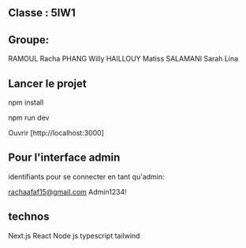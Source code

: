 ## Classe : 5IW1

## Groupe:

RAMOUL Racha
PHANG Willy
HAILLOUY Matiss
SALAMANI Sarah Lina

## Lancer le projet

npm install

npm run dev

Ouvrir [http://localhost:3000]

## Pour l'interface admin

identifiants pour se connecter en tant qu'admin:

rachaafaf15@gmail.com
Admin1234!

## technos

Next.js
React
Node js
typescript
tailwind
